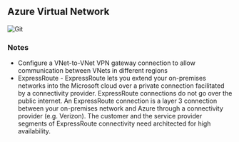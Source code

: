 ## Azure Virtual Network

![Git](/content/azure/tutorials/images/virtual-network.png)

### Notes
* Configure a VNet-to-VNet VPN gateway connection to allow communication between VNets in different regions
* ExpressRoute - ExpressRoute lets you extend your on-premises networks into the Microsoft cloud over a private connection facilitated by a connectivity provider. ExpressRoute connections do not go over the public internet. An ExpressRoute connection is a layer 3 connection between your on-premises network and Azure through a connectivity provider (e.g. Verizon). The customer and the service provider segments of ExpressRoute connectivity need architected for high availability.